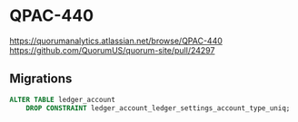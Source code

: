# QPAC-440
https://quorumanalytics.atlassian.net/browse/QPAC-440
https://github.com/QuorumUS/quorum-site/pull/24297

## Migrations

```sql
ALTER TABLE ledger_account
    DROP CONSTRAINT ledger_account_ledger_settings_account_type_uniq;
```